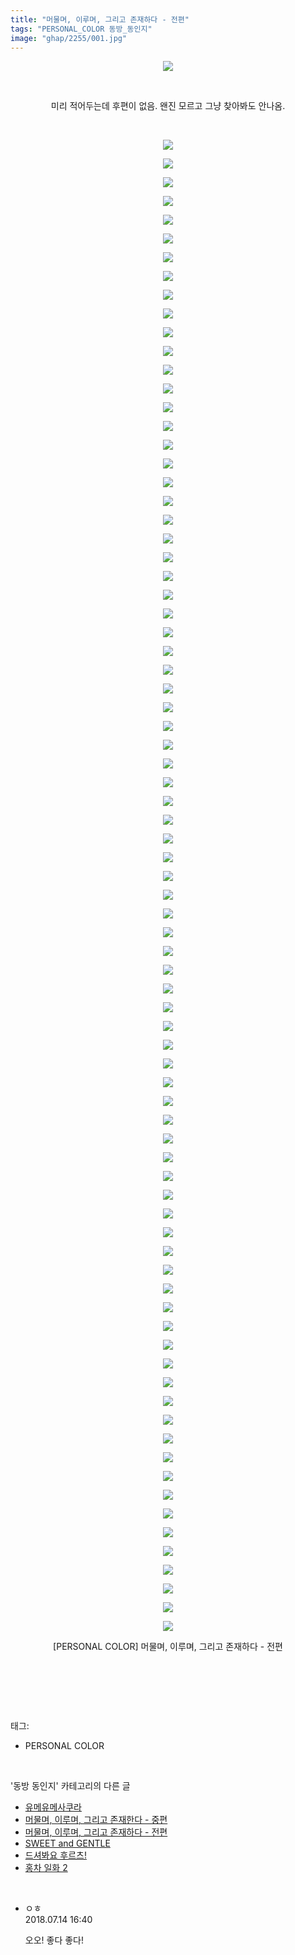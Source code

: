 ```yaml
---
title: "머물며, 이루며, 그리고 존재하다 - 전편"
tags: "PERSONAL_COLOR 동방_동인지"
image: "ghap/2255/001.jpg"
---
```

<div class="article">
<p style="text-align: center; clear: none; float: none;"><img src="{{ site.nasurl }}/ghap/2255/001.jpg"/></p>
<p style="text-align: center; clear: none; float: none;"><br/></p>
<p style="text-align: center; clear: none; float: none;">미리 적어두는데 후편이 없음. 왠진 모르고 그냥 찾아봐도 안나옴.</p>
<p style="text-align: center; clear: none; float: none;"><br/></p>
<p style="text-align: center; clear: none; float: none;"><img src="{{ site.nasurl }}/ghap/2255/002.jpg"/></p>
<p style="text-align: center; clear: none; float: none;"><img src="{{ site.nasurl }}/ghap/2255/003.jpg"/></p>
<p style="text-align: center; clear: none; float: none;"><img src="{{ site.nasurl }}/ghap/2255/004.jpg"/></p>
<p style="text-align: center; clear: none; float: none;"><img src="{{ site.nasurl }}/ghap/2255/005.jpg"/></p>
<p style="text-align: center; clear: none; float: none;"><img src="{{ site.nasurl }}/ghap/2255/006.jpg"/></p>
<p style="text-align: center; clear: none; float: none;"><img src="{{ site.nasurl }}/ghap/2255/007.jpg"/></p>
<p style="text-align: center; clear: none; float: none;"><img src="{{ site.nasurl }}/ghap/2255/008.jpg"/></p>
<p style="text-align: center; clear: none; float: none;"><img src="{{ site.nasurl }}/ghap/2255/009.jpg"/></p>
<p style="text-align: center; clear: none; float: none;"><img src="{{ site.nasurl }}/ghap/2255/010.jpg"/></p>
<p style="text-align: center; clear: none; float: none;"><img src="{{ site.nasurl }}/ghap/2255/011.jpg"/></p>
<p style="text-align: center; clear: none; float: none;"><img src="{{ site.nasurl }}/ghap/2255/012.jpg"/></p>
<p style="text-align: center; clear: none; float: none;"><img src="{{ site.nasurl }}/ghap/2255/013.jpg"/></p>
<p style="text-align: center; clear: none; float: none;"><img src="{{ site.nasurl }}/ghap/2255/014.jpg"/></p>
<p style="text-align: center; clear: none; float: none;"><img src="{{ site.nasurl }}/ghap/2255/015.jpg"/></p>
<p style="text-align: center; clear: none; float: none;"><img src="{{ site.nasurl }}/ghap/2255/016.jpg"/></p>
<p style="text-align: center; clear: none; float: none;"><img src="{{ site.nasurl }}/ghap/2255/017.jpg"/></p>
<p style="text-align: center; clear: none; float: none;"><img src="{{ site.nasurl }}/ghap/2255/018.jpg"/></p>
<p style="text-align: center; clear: none; float: none;"><img src="{{ site.nasurl }}/ghap/2255/019.jpg"/></p>
<p style="text-align: center; clear: none; float: none;"><img src="{{ site.nasurl }}/ghap/2255/020.jpg"/></p>
<p style="text-align: center; clear: none; float: none;"><img src="{{ site.nasurl }}/ghap/2255/021.jpg"/></p>
<p style="text-align: center; clear: none; float: none;"><img src="{{ site.nasurl }}/ghap/2255/022.jpg"/></p>
<p style="text-align: center; clear: none; float: none;"><img src="{{ site.nasurl }}/ghap/2255/023.jpg"/></p>
<p style="text-align: center; clear: none; float: none;"><img src="{{ site.nasurl }}/ghap/2255/024.jpg"/></p>
<p style="text-align: center; clear: none; float: none;"><img src="{{ site.nasurl }}/ghap/2255/025.jpg"/></p>
<p style="text-align: center; clear: none; float: none;"><img src="{{ site.nasurl }}/ghap/2255/026.jpg"/></p>
<p style="text-align: center; clear: none; float: none;"><img src="{{ site.nasurl }}/ghap/2255/027.jpg"/></p>
<p style="text-align: center; clear: none; float: none;"><img src="{{ site.nasurl }}/ghap/2255/028.jpg"/></p>
<p style="text-align: center; clear: none; float: none;"><img src="{{ site.nasurl }}/ghap/2255/029.jpg"/></p>
<p style="text-align: center; clear: none; float: none;"><img src="{{ site.nasurl }}/ghap/2255/030.jpg"/></p>
<p style="text-align: center; clear: none; float: none;"><img src="{{ site.nasurl }}/ghap/2255/031.jpg"/></p>
<p style="text-align: center; clear: none; float: none;"><img src="{{ site.nasurl }}/ghap/2255/032.jpg"/></p>
<p style="text-align: center; clear: none; float: none;"><img src="{{ site.nasurl }}/ghap/2255/033.jpg"/></p>
<p style="text-align: center; clear: none; float: none;"><img src="{{ site.nasurl }}/ghap/2255/034.jpg"/></p>
<p style="text-align: center; clear: none; float: none;"><img src="{{ site.nasurl }}/ghap/2255/035.jpg"/></p>
<p style="text-align: center; clear: none; float: none;"><img src="{{ site.nasurl }}/ghap/2255/036.jpg"/></p>
<p style="text-align: center; clear: none; float: none;"><img src="{{ site.nasurl }}/ghap/2255/037.jpg"/></p>
<p style="text-align: center; clear: none; float: none;"><img src="{{ site.nasurl }}/ghap/2255/038.jpg"/></p>
<p style="text-align: center; clear: none; float: none;"><img src="{{ site.nasurl }}/ghap/2255/039.jpg"/></p>
<p style="text-align: center; clear: none; float: none;"><img src="{{ site.nasurl }}/ghap/2255/040.jpg"/></p>
<p style="text-align: center; clear: none; float: none;"><img src="{{ site.nasurl }}/ghap/2255/041.jpg"/></p>
<p style="text-align: center; clear: none; float: none;"><img src="{{ site.nasurl }}/ghap/2255/042.jpg"/></p>
<p style="text-align: center; clear: none; float: none;"><img src="{{ site.nasurl }}/ghap/2255/043.jpg"/></p>
<p style="text-align: center; clear: none; float: none;"><img src="{{ site.nasurl }}/ghap/2255/044.jpg"/></p>
<p style="text-align: center; clear: none; float: none;"><img src="{{ site.nasurl }}/ghap/2255/045.jpg"/></p>
<p style="text-align: center; clear: none; float: none;"><img src="{{ site.nasurl }}/ghap/2255/046.jpg"/></p>
<p style="text-align: center; clear: none; float: none;"><img src="{{ site.nasurl }}/ghap/2255/047.jpg"/></p>
<p style="text-align: center; clear: none; float: none;"><img src="{{ site.nasurl }}/ghap/2255/048.jpg"/></p>
<p style="text-align: center; clear: none; float: none;"><img src="{{ site.nasurl }}/ghap/2255/049.jpg"/></p>
<p style="text-align: center; clear: none; float: none;"><img src="{{ site.nasurl }}/ghap/2255/050.jpg"/></p>
<p style="text-align: center; clear: none; float: none;"><img src="{{ site.nasurl }}/ghap/2255/051.jpg"/></p>
<p style="text-align: center; clear: none; float: none;"><img src="{{ site.nasurl }}/ghap/2255/052.jpg"/></p>
<p style="text-align: center; clear: none; float: none;"><img src="{{ site.nasurl }}/ghap/2255/053.jpg"/></p>
<p style="text-align: center; clear: none; float: none;"><img src="{{ site.nasurl }}/ghap/2255/054.jpg"/></p>
<p style="text-align: center; clear: none; float: none;"><img src="{{ site.nasurl }}/ghap/2255/055.jpg"/></p>
<p style="text-align: center; clear: none; float: none;"><img src="{{ site.nasurl }}/ghap/2255/056.jpg"/></p>
<p style="text-align: center; clear: none; float: none;"><img src="{{ site.nasurl }}/ghap/2255/057.jpg"/></p>
<p style="text-align: center; clear: none; float: none;"><img src="{{ site.nasurl }}/ghap/2255/058.jpg"/></p>
<p style="text-align: center; clear: none; float: none;"><img src="{{ site.nasurl }}/ghap/2255/059.jpg"/></p>
<p style="text-align: center; clear: none; float: none;"><img src="{{ site.nasurl }}/ghap/2255/060.jpg"/></p>
<p style="text-align: center; clear: none; float: none;"><img src="{{ site.nasurl }}/ghap/2255/061.jpg"/></p>
<p style="text-align: center; clear: none; float: none;"><img src="{{ site.nasurl }}/ghap/2255/062.jpg"/></p>
<p style="text-align: center; clear: none; float: none;"><img src="{{ site.nasurl }}/ghap/2255/063.jpg"/></p>
<p style="text-align: center; clear: none; float: none;"><img src="{{ site.nasurl }}/ghap/2255/064.jpg"/></p>
<p style="text-align: center; clear: none; float: none;"><img src="{{ site.nasurl }}/ghap/2255/065.jpg"/></p>
<p style="text-align: center; clear: none; float: none;"><img src="{{ site.nasurl }}/ghap/2255/066.jpg"/></p>
<p style="text-align: center; clear: none; float: none;"><img src="{{ site.nasurl }}/ghap/2255/067.jpg"/></p>
<p style="text-align: center; clear: none; float: none;"><img src="{{ site.nasurl }}/ghap/2255/068.jpg"/></p>
<p style="text-align: center; clear: none; float: none;"><img src="{{ site.nasurl }}/ghap/2255/069.jpg"/></p>
<p style="text-align: center; clear: none; float: none;"><img src="{{ site.nasurl }}/ghap/2255/070.jpg"/></p>
<p style="text-align: center; clear: none; float: none;"><img src="{{ site.nasurl }}/ghap/2255/071.jpg"/></p>
<p style="text-align: center; clear: none; float: none;"><img src="{{ site.nasurl }}/ghap/2255/072.jpg"/></p>
<p style="text-align: center; clear: none; float: none;"><img src="{{ site.nasurl }}/ghap/2255/073.jpg"/></p>
<p style="text-align: center; clear: none; float: none;"><img src="{{ site.nasurl }}/ghap/2255/074.jpg"/></p>
<p style="text-align: center; clear: none; float: none;"><img src="{{ site.nasurl }}/ghap/2255/075.jpg"/></p>
<p style="text-align: center; clear: none; float: none;"><img src="{{ site.nasurl }}/ghap/2255/076.jpg"/></p>
<p style="text-align: center; clear: none; float: none;"><img src="{{ site.nasurl }}/ghap/2255/077.jpg"/></p>
<p style="text-align: center; clear: none; float: none;"><img src="{{ site.nasurl }}/ghap/2255/078.jpg"/></p>
<p style="text-align: center; clear: none; float: none;"><img src="{{ site.nasurl }}/ghap/2255/079.jpg"/></p>
<p style="text-align: center; clear: none; float: none;"><img src="{{ site.nasurl }}/ghap/2255/080.jpg"/></p>
<p style="text-align: center; clear: none; float: none;"><img src="{{ site.nasurl }}/ghap/2255/081.jpg"/></p>
<p style="text-align: center; clear: none; float: none;">[PERSONAL COLOR] 머물며, 이루며, 그리고 존재하다 - 전편</p>
<p style="text-align: center; clear: none; float: none;"><br/></p>
<p><br/></p>
</div><br/>
<div class="tagTrail">
<p>태그: </p>
<ul>
<li>PERSONAL COLOR</li>
</ul>
</div><br/>
<div class="another">
<p>'동방 동인지' 카테고리의 다른 글</p>
<ul>
<li><a href="/2016-09-21-ghap_2259">유메유메사쿠라</a></li>
<li><a href="/2016-09-21-ghap_2256">머물며, 이루며, 그리고 존재한다 - 중편</a></li>
<li><a href="/2016-09-21-ghap_2255">머물며, 이루며, 그리고 존재하다 - 전편</a></li>
<li><a href="/2016-09-21-ghap_2254">SWEET and GENTLE</a></li>
<li><a href="/2016-09-21-ghap_2253">드셔봐요 후르츠!</a></li>
<li><a href="/2016-09-20-ghap_2252">홍차 일화 2</a></li>
</ul>
</div><br/>
<div class="cb_module cb_fluid">
<div class="cb_wrt cb_profile">
<div class="comment">
<ul>
<li class="cb_thumb_off" id="comment15286599">
<div class="cb_comment_area">
<div class="cb_info_area">
<div class="cb_section">
<span class="cb_nick_name">ㅇㅎ</span>
</div>
<div class="cb_section">
<span class="cb_date">2018.07.14 16:40 </span>
</div>
</div>
<div class="cb_dsc_comment">
<p class="cb_dsc">
											오오! 좋다 좋다!
										</p>
</div>
</div></li>
</ul>
</div>
</div><!-- commentList close -->
</div><br/>
